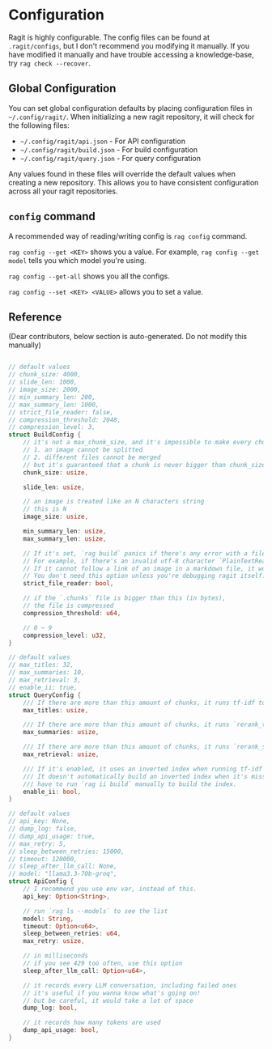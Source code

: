 # Configuration

Ragit is highly configurable. The config files can be found at `.ragit/configs`, but I don't recommend you modifying it manually. If you have modified it manually and have trouble accessing a knowledge-base, try `rag check --recover`.

## Global Configuration

You can set global configuration defaults by placing configuration files in `~/.config/ragit/`. When initializing a new ragit repository, it will check for the following files:

- `~/.config/ragit/api.json` - For API configuration
- `~/.config/ragit/build.json` - For build configuration
- `~/.config/ragit/query.json` - For query configuration

Any values found in these files will override the default values when creating a new repository. This allows you to have consistent configuration across all your ragit repositories.

## `config` command

A recommended way of reading/writing config is `rag config` command.

`rag config --get <KEY>` shows you a value. For example, `rag config --get model` tells you which model you're using.

`rag config --get-all` shows you all the configs.

`rag config --set <KEY> <VALUE>` allows you to set a value.

## Reference

(Dear contributors, below section is auto-generated. Do not modify this manually)

```rust

// default values
// chunk_size: 4000,
// slide_len: 1000,
// image_size: 2000,
// min_summary_len: 200,
// max_summary_len: 1000,
// strict_file_reader: false,
// compression_threshold: 2048,
// compression_level: 3,
struct BuildConfig {
    // it's not a max_chunk_size, and it's impossible to make every chunk have the same size because
    // 1. an image cannot be splitted
    // 2. different files cannot be merged
    // but it's guaranteed that a chunk is never bigger than chunk_size * 2
    chunk_size: usize,

    slide_len: usize,

    // an image is treated like an N characters string
    // this is N
    image_size: usize,

    min_summary_len: usize,
    max_summary_len: usize,

    // If it's set, `rag build` panics if there's any error with a file.
    // For example, if there's an invalid utf-8 character `PlainTextReader` would die.
    // If it cannot follow a link of an image in a markdown file, it would die.
    // You don't need this option unless you're debugging ragit itself.
    strict_file_reader: bool,

    // if the `.chunks` file is bigger than this (in bytes),
    // the file is compressed
    compression_threshold: u64,

    // 0 ~ 9
    compression_level: u32,
}

// default values
// max_titles: 32,
// max_summaries: 10,
// max_retrieval: 3,
// enable_ii: true,
struct QueryConfig {
    /// If there are more than this amount of chunks, it runs tf-idf to select chunks.
    max_titles: usize,

    /// If there are more than this amount of chunks, it runs `rerank_title` prompt to select chunks.
    max_summaries: usize,

    /// If there are more than this amount of chunks, it runs `rerank_summary` prompt to select chunks.
    max_retrieval: usize,

    /// If it's enabled, it uses an inverted index when running tf-idf search.
    /// It doesn't automatically build an inverted index when it's missing. You
    /// have to run `rag ii build` manually to build the index.
    enable_ii: bool,
}

// default values
// api_key: None,
// dump_log: false,
// dump_api_usage: true,
// max_retry: 5,
// sleep_between_retries: 15000,
// timeout: 120000,
// sleep_after_llm_call: None,
// model: "llama3.3-70b-groq",
struct ApiConfig {
    // I recommend you use env var, instead of this.
    api_key: Option<String>,

    // run `rag ls --models` to see the list
    model: String,
    timeout: Option<u64>,
    sleep_between_retries: u64,
    max_retry: usize,

    // in milliseconds
    // if you see 429 too often, use this option
    sleep_after_llm_call: Option<u64>,

    // it records every LLM conversation, including failed ones
    // it's useful if you wanna know what's going on!
    // but be careful, it would take a lot of space
    dump_log: bool,

    // it records how many tokens are used
    dump_api_usage: bool,
}
```
